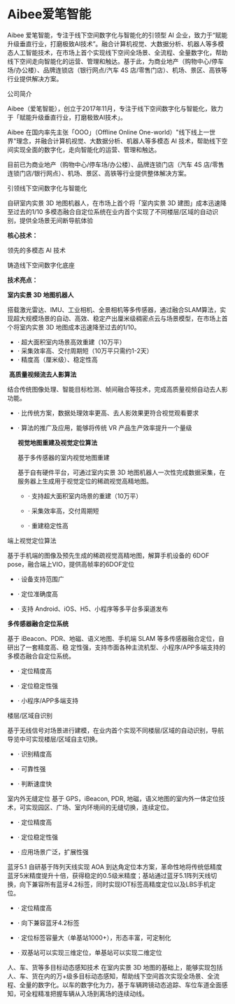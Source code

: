 # Aibee爱笔智能


Aibee 爱笔智能，专注于线下空间数字化与智能化的引领型 AI 企业，致力于“赋能升级垂直行业，打磨极致AI技术”。融合计算机视觉、大数据分析、机器人等多模态人工智能技术，在市场上首个实现线下空间全场景、全流程、全量数字化，帮助线下空间走向智能化的运营、管理和触达。基于此，为商业地产（购物中心/停车场/办公楼）、品牌连锁店（银行网点/汽车 4S 店/零售门店）、机场、景区、高铁等行业提供解决方案。

公司简介

Aibee（爱笔智能），创立于2017年11月，专注于线下空间数字化与智能化，致力于「赋能升级垂直行业，打磨极致AI技术」。

Aibee 在国内率先主张「OOO」（Offline Online One-world）"线下线上一世界"理念，并融合计算机视觉、大数据分析、机器人等多模态 AI 技术，帮助线下空间实现全面的数字化，走向智能化的运营、管理和触达。

目前已为商业地产（购物中心/停车场/办公楼）、品牌连锁门店（汽车 4S 店/零售连锁门店/银行网点）、机场、景区、高铁等行业提供整体解决方案。

引领线下空间数字化与智能化 

自研室内实景 3D 地图机器人，在市场上首个将「室内实景 3D 建图」成本迅速降至过去的1/10 多模态融合自定位系统在业内首个实现了不同楼层/区域的自动识别，提供全场景无间断导航体验

**核心技术：**

领先的多模态 AI 技术

铸造线下空间数字化底座

**技术亮点：**

  **室内实景 3D 地图机器人**

搭载激光雷达、IMU、工业相机、全景相机等多传感器，通过融合SLAM算法，实现超大规模场景的自动、高效、稳定产出厘米级稠密点云与场景模型，在市场上首个将室内实景 3D 地图成本迅速降至过去的1/10。

- · 超大面积室内场景高效重建（10万平）
- · 采集效率高、交付周期短（10万平只需约1-2天）
- · 精度高（厘米级）、稳定性高

​      **高质量视频流去人影算法**

结合传统图像处理、智能目标检测、帧间融合等技术，完成高质量视频自动去人影功能。

- · 比传统方案，数据处理效率更高、去人影效果更符合视觉观看要求

- · 算法的推广及应用，能够将传统 VR 产品生产效率提升一个量级

  **视觉地图重建及视觉定位算法**

  基于多传感器的室内视觉地图重建

  基于自有硬件平台，可通过室内实景 3D 地图机器人一次性完成数据采集，在服务器上生成用于视觉定位的稀疏视觉高精地图。

  - · 支持超大面积室内场景的重建（10万平）

  - · 采集效率高，交付周期短

  - · 重建稳定性高 

    
  
 端上视觉定位算法
  
  基于手机端的图像及预先生成的稀疏视觉高精地图，解算手机设备的 6DOF pose，融合端上VIO，提供高帧率的6DOF定位
  
  - · 设备支持范围广
  
  - · 定位准确度高
  
  - · 支持 Android、iOS、H5、小程序等多平台多渠道发布
  
   **多传感器融合定位系统**

基于 iBeacon、PDR、地磁、语义地图、手机端 SLAM 等多传感器融合定位，自研出了一套精度高、稳  定性强，支持市面各种主流机型、小程序/APP多端支持的多模态融合自定位系统。
- · 定位精度高

- · 定位稳定性强

- · 小程序/APP多端支持
  

楼层/区域自识别

基于无线信号对场景进行建模，在业内首个实现不同楼层/区域的自动识别，导航导览中可实现楼层/区域自主切换。
- · 识别精度高

- · 可靠性强

- · 判断速度快


室内外无缝定位
基于 GPS，iBeacon, PDR, 地磁，语义地图的室内外一体定位技术，可实现园区、广场、室内环境间的无缝切换，连续定位。
- · 定位精度高

- · 定位稳定性强

- · 应用场景广泛，扩展性强


蓝牙5.1
自研基于阵列天线实现 AOA 到达角定位本方案，革命性地将传统低精度蓝牙5米精度提升十倍，获得稳定的0.5级米精度；基站通过蓝牙5.1阵列天线切换，向下兼容所有蓝牙4.2标签，同时实现IOT标签高精度定位以及LBS手机定位。


- · 定位精度高

- · 向下兼容蓝牙4.2标签

- · 定位标签容量大（单基站1000+），形态丰富，可定制化

- · 双基站可以实现三维定位，单基站可以实现二维定位

人、车、货等多目标动态感知技术
在室内实景 3D 地图的基础上，能够实现包括人、车、货在内的万+级多目标动态感知，帮助线下空间首次实现全场景、全流程、全量的数字化。以车的数字化为力，基于车辆跨镜动态追踪、车位车道全面感知，可全程精准把握车辆从入场到离场的连续动线。


